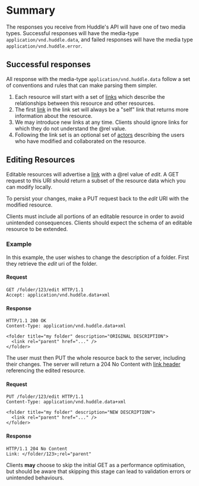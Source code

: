 # Summary #

The responses you receive from Huddle's API will have one of two media types. Successful responses will have the media-type `application/vnd.huddle.data`, and failed responses will have the media type `application/vnd.huddle.error`.

## Successful responses ##

All response with the media-type `application/vnd.huddle.data` follow a set of conventions and rules that can make parsing them simpler.

  1. Each resource will start with a set of [links](Link) which describe the relationships between this resource and other resources.
  1. The first [link](Link) in the link set will always be a "self" link that returns more information about the resource.
  1. We may introduce new links at any time. Clients should ignore links for which they do not understand the @rel value.
  1. Following the link set is an optional set of [actors](Actor) describing the users who have modified and collaborated on the resource.

## Editing Resources ##

Editable resources will advertise a [link](Link) with a @rel value of _edit_. A GET request to this URI should return a subset of the resource data which you can modify locally.

To persist your changes, make a PUT request back to the _edit_ URI with the modified resource.

Clients must include all portions of an editable resource in order to avoid unintended consequences. Clients should expect the schema of an editable resource to be extended.

### Example ###

In this example, the user wishes to change the description of a folder. First they retrieve the _edit_ uri of the folder.

#### Request ####

```
GET /folder/123/edit HTTP/1.1
Accept: application/vnd.huddle.data+xml
```

#### Response ####

```
HTTP/1.1 200 OK
Content-Type: application/vnd.huddle.data+xml
```
```
<folder title="my folder" description="ORIGINAL DESCRIPTION">
  <link rel="parent" href="..." />
</folder>
```

The user must then PUT the whole resource back to the server, including their changes. The server will return a 204 No Content with [link header](Link#Header) referencing the edited resource.

#### Request ####

```
PUT /folder/123/edit HTTP/1.1
Content-Type: application/vnd.huddle.data+xml
```
```
<folder title="my folder" description="NEW DESCRIPTION">
  <link rel="parent" href="..." />
</folder>
```


#### Response ####

```
HTTP/1.1 204 No Content
Link: </folder/123>;rel="parent"
```

Clients **may** choose to skip the initial GET as a performance optimisation, but should be aware that skipping this stage can lead to validation errors or unintended behaviours.
